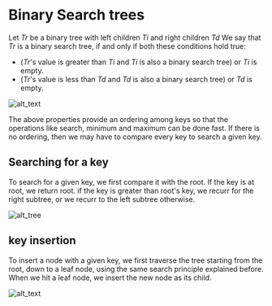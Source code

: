 # Binary Search trees

Let *Tr* be a binary tree with left children *Ti* and right children *Td*
We say that *Tr* is a binary search tree, if and only if both these conditions hold true:

-  (*Tr*'s value is greater than *Ti* and *Ti* is also a binary search tree) or *Ti* is empty.
- (*Tr*'s value is less than *Td* and *Td* is also a binary search tree) or *Td* is empty.

![alt_text](https://media.geeksforgeeks.org/wp-content/uploads/BSTSearch.png)

The above properties provide an ordering among keys so that the operations like search, minimum and maximum can be done fast. If there is no ordering, then we may have to compare every key to search a given key.

## Searching for a key

To search for a given key, we first compare it with the root. If the key is at root, we return root. if the key is greater than root's key, we recurr for the right subtree, or we recurr to the left subtree otherwise.

![alt_tree](https://upload.wikimedia.org/wikipedia/commons/9/9b/Binary_search_tree_example.gif)

## key insertion

To insert a node with a given key, we first traverse the tree starting from the root, down to a leaf node, using the same search principle explained before. When we hit a leaf node, we insert the new node as its child.

![alt_text](https://encrypted-tbn0.gstatic.com/images?q=tbn:ANd9GcTx-v32ITUNXAiJWY9wKK49ZOCG1eUw9gFvTZ0fbOjk2jSGVJjOGw)
